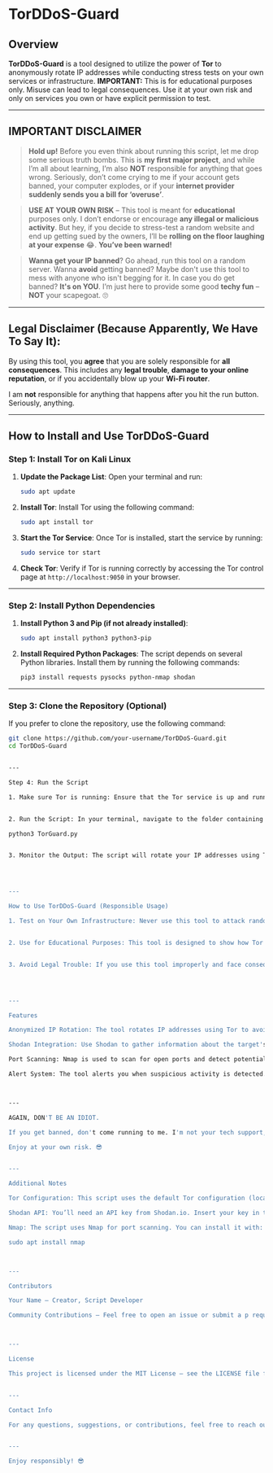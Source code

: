 # **TorDDoS-Guard**

## **Overview**
**TorDDoS-Guard** is a tool designed to utilize the power of **Tor** to anonymously rotate IP addresses while conducting stress tests on your own services or infrastructure. **IMPORTANT:** This is for educational purposes only. Misuse can lead to legal consequences. Use it at your own risk and only on services you own or have explicit permission to test.

---

## **IMPORTANT DISCLAIMER**

> **Hold up!** Before you even think about running this script, let me drop some serious truth bombs. This is **my first major project**, and while I’m all about learning, I’m also **NOT** responsible for anything that goes wrong. Seriously, don’t come crying to me if your account gets banned, your computer explodes, or if your **internet provider suddenly sends you a bill for ‘overuse’**.

> **USE AT YOUR OWN RISK** – This tool is meant for **educational** purposes only. I don’t endorse or encourage **any illegal or malicious activity**. But hey, if you decide to stress-test a random website and end up getting sued by the owners, I’ll be **rolling on the floor laughing at your expense** 😂. **You’ve been warned!**

> **Wanna get your IP banned**? Go ahead, run this tool on a random server. Wanna **avoid** getting banned? Maybe don't use this tool to mess with anyone who isn't begging for it. In case you do get banned? **It's on YOU**. I’m just here to provide some good **techy fun** – **NOT** your scapegoat. 🙄

---

## **Legal Disclaimer (Because Apparently, We Have To Say It):**

By using this tool, you **agree** that you are solely responsible for **all consequences**. This includes any **legal trouble**, **damage to your online reputation**, or if you accidentally blow up your **Wi-Fi router**.

I am **not** responsible for anything that happens after you hit the run button. Seriously, anything.

---

## **How to Install and Use TorDDoS-Guard**

### **Step 1: Install Tor on Kali Linux**

1. **Update the Package List**:
    Open your terminal and run:
    ```bash
    sudo apt update
    ```

2. **Install Tor**:
    Install Tor using the following command:
    ```bash
    sudo apt install tor
    ```

3. **Start the Tor Service**:
    Once Tor is installed, start the service by running:
    ```bash
    sudo service tor start
    ```

4. **Check Tor**:
    Verify if Tor is running correctly by accessing the Tor control page at `http://localhost:9050` in your browser.

---

### **Step 2: Install Python Dependencies**

1. **Install Python 3 and Pip (if not already installed)**:
    ```bash
    sudo apt install python3 python3-pip
    ```

2. **Install Required Python Packages**:
    The script depends on several Python libraries. Install them by running the following commands:
    ```bash
    pip3 install requests pysocks python-nmap shodan
    ```

---

### **Step 3: Clone the Repository (Optional)**

If you prefer to clone the repository, use the following command:
```bash
git clone https://github.com/your-username/TorDDoS-Guard.git
cd TorDDoS-Guard


---

Step 4: Run the Script

1. Make sure Tor is running: Ensure that the Tor service is up and running (sudo service tor start).


2. Run the Script: In your terminal, navigate to the folder containing the script and run:

python3 TorGuard.py


3. Monitor the Output: The script will rotate your IP addresses using Tor and begin the attack/stress testing on the configured target. You'll see logs in the terminal displaying the status of the attack and IP changes.




---

How to Use TorDDoS-Guard (Responsible Usage)

1. Test on Your Own Infrastructure: Never use this tool to attack random services or websites without permission. It is illegal and unethical.


2. Use for Educational Purposes: This tool is designed to show how Tor can be used for stress testing, security research, and penetration testing in controlled environments.


3. Avoid Legal Trouble: If you use this tool improperly and face consequences (such as IP bans or legal action), it is on YOU, not me.




---

Features

Anonymized IP Rotation: The tool rotates IP addresses using Tor to avoid detection.

Shodan Integration: Use Shodan to gather information about the target's vulnerabilities.

Port Scanning: Nmap is used to scan for open ports and detect potential vulnerabilities.

Alert System: The tool alerts you when suspicious activity is detected.



---

AGAIN, DON'T BE AN IDIOT.

If you get banned, don't come running to me. I'm not your tech support, your lawyer, or your therapist.

Enjoy at your own risk. 😎


---

Additional Notes

Tor Configuration: This script uses the default Tor configuration (localhost on port 9050). If you use a different setup, make sure to update the proxy settings in the script.

Shodan API: You’ll need an API key from Shodan.io. Insert your key in the script where indicated.

Nmap: The script uses Nmap for port scanning. You can install it with:

sudo apt install nmap



---

Contributors

Your Name – Creator, Script Developer

Community Contributions – Feel free to open an issue or submit a p request.



---

License

This project is licensed under the MIT License – see the LICENSE file for details.


---

Contact Info

For any questions, suggestions, or contributions, feel free to reach out on GitHub or via my email.


---

Enjoy responsibly! 😎
